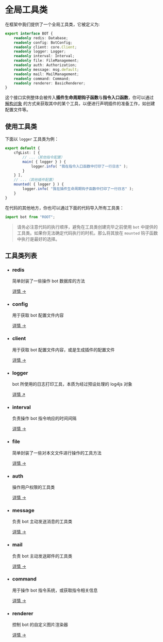 # 全局工具类

在框架中我们提供了一个全局工具类，它被定义为:

```ts
export interface BOT {
    readonly redis: Database;
    readonly config: BotConfig;
    readonly client: core.Client;
    readonly logger: Logger;
    readonly interval: Interval;
    readonly file: FileManagement;
    readonly auth: Authorization;
    readonly message: msg.default;
    readonly mail: MailManagement;
    readonly command: Command;
    readonly renderer: BasicRenderer;
}
```

这个接口实例整体会被传入**插件生命周期钩子函数**与**指令入口函数**，你可以通过 [解构对象](https://developer.mozilla.org/zh-CN/docs/Web/JavaScript/Reference/Operators/Destructuring_assignment#%E8%A7%A3%E6%9E%84%E5%AF%B9%E8%B1%A1) 的方式来获取其中的某个工具，以便进行声明插件的准备工作，如创建配置文件等。

## 使用工具类

下面以 `logger` 工具类为例：

```ts
export default {
    cfgList: [ {
        // ...（其他指令配置）
        main( { logger } ) {
            logger.info( "我在指令入口函数中打印了一行日志" );
        }
    } ],
    // ...（其他插件配置）
    mounted( { logger } ) {
        logger.info( "我在插件生命周期钩子函数中打印了一行日志" );
    }
}
```

在代码的其他地方，你也可以通过下面的代码导入所有工具类：

```ts
import bot from "ROOT";
```

> 请务必注意代码的执行顺序，避免在工具类创建完毕之前使用 `bot` 中提供的工具类。如果你无法确定代码执行的时机，那么将其放在 `mounted` 钩子函数中执行是最好的选择。

## 工具类列表

<ul :class="$style.toolList">
    <li :class="$style.toolItem">
        <h3>redis</h3>
        <p>简单封装了一些操作 bot 数据库的方法</p>
        <a href="./redis.html">详情 →</a>
    </li>
    <li :class="$style.toolItem">
        <h3>config</h3>
        <p>用于获取 bot 配置文件内容</p>
        <a href="./config.html">详情 →</a>
    </li>
    <li :class="$style.toolItem">
        <h3>client</h3>
        <p>用于获取 bot 配置文件内容，或是生成插件的配置文件</p>
        <a href="./client.html">详情 →</a>
    </li>
    <li :class="$style.toolItem">
        <h3>logger</h3>
        <p>bot 所使用的日志打印工具，本质为经过预设处理的 log4js 对象</p>
        <a href="https://github.com/log4js-node/log4js-node" target="_blank">详情 ↗</a>
    </li>
    <li :class="$style.toolItem">
        <h3>interval</h3>
        <p>负责操作 bot 指令响应的时间间隔</p>
        <a href="./interval.html">详情 →</a>
    </li>
    <li :class="$style.toolItem">
        <h3>file</h3>
        <p>简单封装了一些对本文文件进行操作的工具方法</p>
        <a href="./file.html">详情 →</a>
    </li>
    <li :class="$style.toolItem">
        <h3>auth</h3>
        <p>操作用户权限的工具类</p>
        <a href="./auth.html">详情 →</a>
    </li>
    <li :class="$style.toolItem">
        <h3>message</h3>
        <p>负责 bot 主动发送消息的工具类</p>
        <a href="./message.html">详情 →</a>
    </li>
    <li :class="$style.toolItem">
        <h3>mail</h3>
        <p>负责 bot 主动发送邮件的工具类</p>
        <a href="./mail.html">详情 →</a>
    </li>
    <li :class="$style.toolItem">
        <h3>command</h3>
        <p>用于操作 bot 指令系统，或获取指令相关信息</p>
        <a href="./command.html">详情 →</a>
    </li>
    <li :class="$style.toolItem">
        <h3>renderer</h3>
        <p>控制 bot 的自定义图片渲染器</p>
        <a href="./renderer.html">详情 →</a>
    </li>
</ul>

<style module>
ul.toolList {
    display: grid;
    grid-template-columns: repeat(2, 1fr);
    gap: 20px;
    padding: 0;
    list-style: none;
}

.toolItem {
    display: grid;
    grid-template-columns: 1fr;
    grid-template-rows: auto 1fr auto;
    row-gap: 10px;
    padding: 24px 28px;
    min-height: 160px;
    border-radius: 8px;
    background-color: #f9f9f9;
    box-sizing: border-box;
}

.toolItem h3,
.toolItem p {
    margin: 0;
}

.toolItem p {
    flex: 1;
}

.toolItem a {
    text-align: right;
}

@media (max-width: 1010px) {
    ul.toolList {
        grid-template-columns: 1fr;
    }
}
</style>